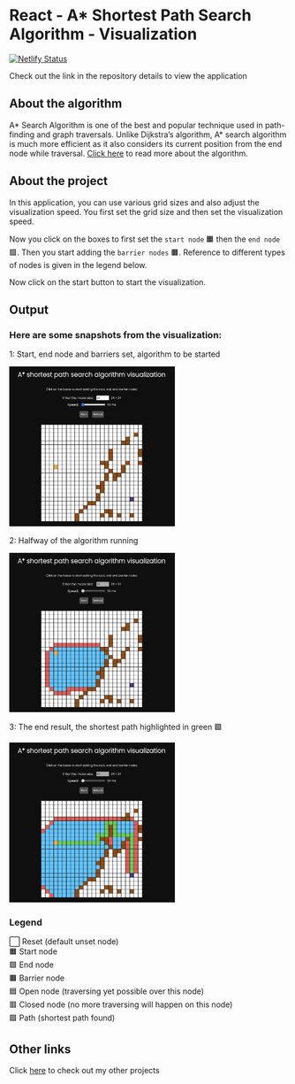 # React - A\* Shortest Path Search Algorithm - Visualization

[![Netlify Status](https://api.netlify.com/api/v1/badges/3a9c61d8-169c-440c-bc7a-cde975870424/deploy-status)](https://app.netlify.com/sites/astar-visualisation/deploys)

Check out the link in the repository details to view the application

## About the algorithm

A* Search Algorithm is one of the best and popular technique used in path-finding and graph traversals. Unlike Dijkstra’s algorithm, A* search algorithm is much more efficient as it also considers its current position from the end node while traversal. [Click here](https://github.com/prtvi/mso/#about-the-a-search-algorithm) to read more about the algorithm.

## About the project

In this application, you can use various grid sizes and also adjust the visualization speed.
You first set the grid size and then set the visualization speed.

Now you click on the boxes to first set the `start node` 🟧 then the `end node` 🟪. Then you start adding the `barrier nodes` 🟫.
Reference to different types of nodes is given in the legend below.

Now click on the start button to start the visualization.

## Output

### Here are some snapshots from the visualization:

1: Start, end node and barriers set, algorithm to be started

<img src="out/1.png" alt="Start, end node and barriers set, algorithm to be started" width="300"/>

<br>

2: Halfway of the algorithm running

<img src="out/2.png" alt="halfway snapshot of algorithm running" width="300"/>

<br>

3: The end result, the shortest path highlighted in green 🟩

<img src="out/3.png" alt="end result" width="300"/>

<br>

### Legend

⬜️ Reset (default unset node) <br>
🟧 Start node <br>
🟪 End node <br>
🟫 Barrier node <br>
🟦 Open node (traversing yet possible over this node) <br>
🟥 Closed node (no more traversing will happen on this node) <br>
🟩 Path (shortest path found) <br>

## Other links

Click [here](https://prtvi.github.io/allprojects.html) to check out my other projects
